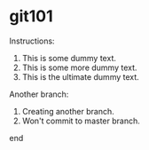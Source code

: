 # git101

Instructions:
1. This is some dummy text.
2. This is some more dummy text.
3. This is the ultimate dummy text.

Another branch:
1. Creating another branch.
2. Won't commit to master branch.

end
